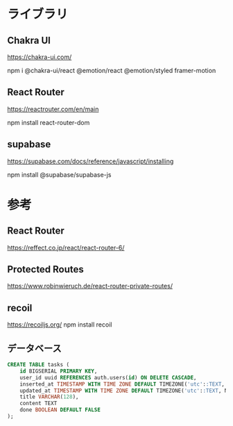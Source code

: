 # ライブラリ

## Chakra UI

https://chakra-ui.com/

npm i @chakra-ui/react @emotion/react @emotion/styled framer-motion

## React Router

https://reactrouter.com/en/main

npm install react-router-dom

## supabase

https://supabase.com/docs/reference/javascript/installing

npm install @supabase/supabase-js

# 参考

## React Router

https://reffect.co.jp/react/react-router-6/

## Protected Routes

https://www.robinwieruch.de/react-router-private-routes/

## recoil

https://recoiljs.org/
npm install recoil

## データベース

```SQL
CREATE TABLE tasks (
    id BIGSERIAL PRIMARY KEY,
    user_id uuid REFERENCES auth.users(id) ON DELETE CASCADE,
    inserted_at TIMESTAMP WITH TIME ZONE DEFAULT TIMEZONE('utc'::TEXT, NOW()) NOT NULL,
    updated_at TIMESTAMP WITH TIME ZONE DEFAULT TIMEZONE('utc'::TEXT, NOW()) NOT NULL,
    title VARCHAR(128),
    content TEXT
    done BOOLEAN DEFAULT FALSE
);
```
